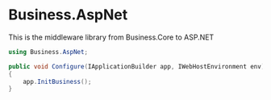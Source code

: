 # Business.AspNet
This is the middleware library from Business.Core to ASP.NET

```C#
using Business.AspNet;

public void Configure(IApplicationBuilder app, IWebHostEnvironment env)
{
    app.InitBusiness();
}
```